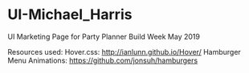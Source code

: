 # UI-Michael_Harris


UI Marketing Page for Party Planner Build Week May 2019

Resources used:
  Hover.css: http://ianlunn.github.io/Hover/
  Hamburger Menu Animations: https://github.com/jonsuh/hamburgers

